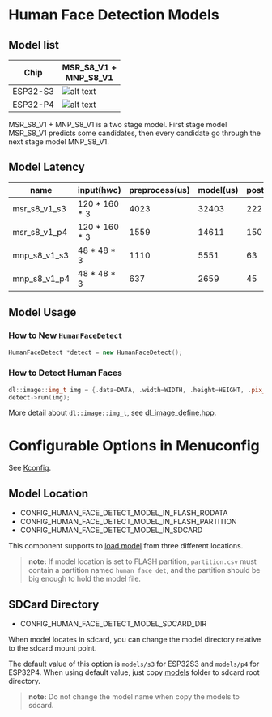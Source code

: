 # Human Face Detection Models

## Model list
[supported]: https://img.shields.io/badge/-supported-green "supported"

| Chip     | MSR_S8_V1 + <br>MNP_S8_V1 |
|----------|---------------------------|
| ESP32-S3 | ![alt text][supported]    |
| ESP32-P4 | ![alt text][supported]    |

MSR_S8_V1 + MNP_S8_V1 is a two stage model. First stage model MSR_S8_V1 predicts some candidates, then every candidate go through the next stage model MNP_S8_V1.

## Model Latency

| name         | input(h*w*c)  | preprocess(us) | model(us) | postprocess(us) |
|--------------|---------------|----------------|-----------|-----------------|
| msr_s8_v1_s3 | 120 * 160 * 3 | 4023           | 32403     | 222             |
| msr_s8_v1_p4 | 120 * 160 * 3 | 1559           | 14611     | 150             |
| mnp_s8_v1_s3 | 48 * 48 * 3   | 1110           | 5551      | 63              |
| mnp_s8_v1_p4 | 48 * 48 * 3   | 637            | 2659      | 45              |

## Model Usage

### How to New `HumanFaceDetect`

```cpp
HumanFaceDetect *detect = new HumanFaceDetect();
```
### How to Detect Human Faces

```cpp
dl::image::img_t img = {.data=DATA, .width=WIDTH, .height=HEIGHT, .pix_type=PIX_TYPE};
detect->run(img);
```

More detail about `dl::image::img_t`, see [dl_image_define.hpp](https://github.com/espressif/esp-dl/blob/master/esp-dl/vision/image/dl_image_define.hpp).

# Configurable Options in Menuconfig

See [Kconfig](Kconfig).

## Model Location

- CONFIG_HUMAN_FACE_DETECT_MODEL_IN_FLASH_RODATA
- CONFIG_HUMAN_FACE_DETECT_MODEL_IN_FLASH_PARTITION
- CONFIG_HUMAN_FACE_DETECT_MODEL_IN_SDCARD

This component supports to [load model](https://docs.espressif.com/projects/esp-dl/en/latest/tutorials/how_to_load_test_profile_model.html) from three different locations.

> **note:** If model location is set to FLASH partition, `partition.csv` must contain a partition named `human_face_det`, and the partition should be big enough to hold the model file.

## SDCard Directory

- CONFIG_HUMAN_FACE_DETECT_MODEL_SDCARD_DIR

When model locates in sdcard, you can change the model directory relative to the sdcard mount point.   

The default value of this option is `models/s3` for ESP32S3 and `models/p4` for ESP32P4. 
When using default value, just copy [models](models) folder to sdcard root directory.

> **note:** Do not change the model name when copy the models to sdcard.